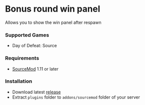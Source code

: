 # Bonus round win panel

Allows you to show the win panel after respawn

### Supported Games

* Day of Defeat: Source

### Requirements

* [SourceMod](https://www.sourcemod.net) 1.11 or later

### Installation

* Download latest [release](https://github.com/dronelektron/bonus-round-win-panel/releases)
* Extract `plugins` folder to `addons/sourcemod` folder of your server
